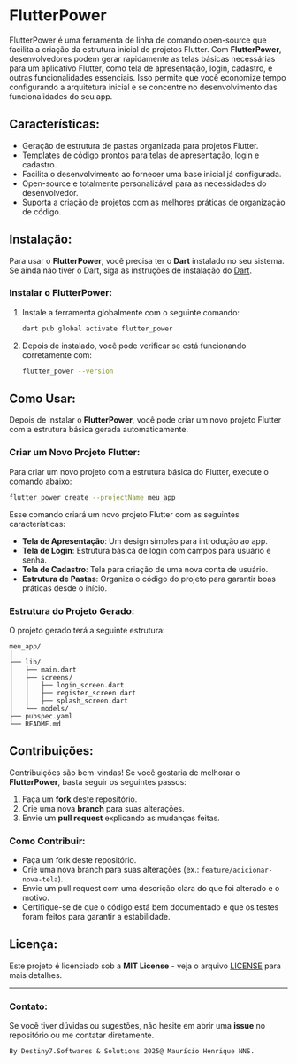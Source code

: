 <h1>FlutterPower</h1>

FlutterPower é uma ferramenta de linha de comando open-source que facilita a criação da estrutura inicial de projetos Flutter. Com **FlutterPower**, desenvolvedores podem gerar rapidamente as telas básicas necessárias para um aplicativo Flutter, como tela de apresentação, login, cadastro, e outras funcionalidades essenciais. Isso permite que você economize tempo configurando a arquitetura inicial e se concentre no desenvolvimento das funcionalidades do seu app.

## Características:
- Geração de estrutura de pastas organizada para projetos Flutter.
- Templates de código prontos para telas de apresentação, login e cadastro.
- Facilita o desenvolvimento ao fornecer uma base inicial já configurada.
- Open-source e totalmente personalizável para as necessidades do desenvolvedor.
- Suporta a criação de projetos com as melhores práticas de organização de código.

## Instalação:
Para usar o **FlutterPower**, você precisa ter o **Dart** instalado no seu sistema. Se ainda não tiver o Dart, siga as instruções de instalação do [Dart](https://dart.dev/get-dart).

### Instalar o FlutterPower:
1. Instale a ferramenta globalmente com o seguinte comando:
   ```bash
   dart pub global activate flutter_power
   ```

2. Depois de instalado, você pode verificar se está funcionando corretamente com:
   ```bash
   flutter_power --version
   ```

## Como Usar:
Depois de instalar o **FlutterPower**, você pode criar um novo projeto Flutter com a estrutura básica gerada automaticamente.

### Criar um Novo Projeto Flutter:
Para criar um novo projeto com a estrutura básica do Flutter, execute o comando abaixo:
```bash
flutter_power create --projectName meu_app
```
Esse comando criará um novo projeto Flutter com as seguintes características:
- **Tela de Apresentação**: Um design simples para introdução ao app.
- **Tela de Login**: Estrutura básica de login com campos para usuário e senha.
- **Tela de Cadastro**: Tela para criação de uma nova conta de usuário.
- **Estrutura de Pastas**: Organiza o código do projeto para garantir boas práticas desde o início.

### Estrutura do Projeto Gerado:
O projeto gerado terá a seguinte estrutura:
```
meu_app/
│
├── lib/
│   ├── main.dart
│   ├── screens/
│   │   ├── login_screen.dart
│   │   ├── register_screen.dart
│   │   ├── splash_screen.dart
│   └── models/
├── pubspec.yaml
└── README.md
```

## Contribuições:
Contribuições são bem-vindas! Se você gostaria de melhorar o **FlutterPower**, basta seguir os seguintes passos:

1. Faça um **fork** deste repositório.
2. Crie uma nova **branch** para suas alterações.
3. Envie um **pull request** explicando as mudanças feitas.

### Como Contribuir:
- Faça um fork deste repositório.
- Crie uma nova branch para suas alterações (ex.: `feature/adicionar-nova-tela`).
- Envie um pull request com uma descrição clara do que foi alterado e o motivo.
- Certifique-se de que o código está bem documentado e que os testes foram feitos para garantir a estabilidade.

## Licença:
Este projeto é licenciado sob a **MIT License** - veja o arquivo [LICENSE](LICENSE) para mais detalhes.

---

### Contato:
Se você tiver dúvidas ou sugestões, não hesite em abrir uma **issue** no repositório ou me contatar diretamente.

```
By Destiny7.Softwares & Solutions 2025@ Maurício Henrique NNS.

